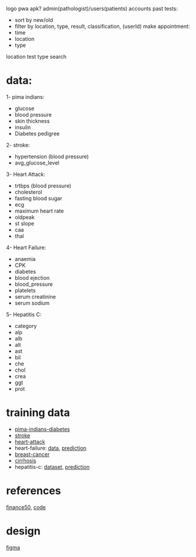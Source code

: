 logo pwa apk?
admin(pathologist)/users(patients) accounts
past tests:
- sort by new/old
- filter by location, type, result, classification, (userId)
make appointment:
- time
- location
- type

location
test type
search

# data:

1- pima indians:
- glucose
- blood pressure
- skin thickness
- insulin
- Diabetes pedigree

2- stroke:
- hypertension (blood pressure)
- avg_glucose_level

3- Heart Attack:
- trtbps (blood pressure)
- cholesterol
- fasting blood sugar
- ecg
- maximum heart rate
- oldpeak
- st slope
- caa
- thal

4- Heart Failure:
- anaemia
- CPK
- diabetes
- blood ejection
- blood_pressure
- platelets
- serum creatinine
- serum sodium

5- Hepatitis C:
- category
- alp
- alb
- alt
- ast
- bil
- che
- chol
- crea
- ggt
- prot


# training data
- [pima-indians-diabetes](https://www.kaggle.com/datasets/uciml/pima-indians-diabetes-database)
- [stroke](https://www.kaggle.com/datasets/fedesoriano/stroke-prediction-dataset)
- [heart-attack](https://www.kaggle.com/datasets/rashikrahmanpritom/heart-attack-analysis-prediction-dataset)
- heart-failure: [data](https://www.kaggle.com/datasets/andrewmvd/heart-failure-clinical-data), [prediction](https://www.kaggle.com/datasets/fedesoriano/heart-failure-prediction)
- [breast-cancer](https://www.kaggle.com/datasets/uciml/breast-cancer-wisconsin-data)
- [cirrhosis](https://www.kaggle.com/datasets/fedesoriano/cirrhosis-prediction-dataset)
- hepatitis-c: [dataset](https://www.kaggle.com/datasets/fedesoriano/hepatitis-c-dataset), [prediction](https://www.kaggle.com/code/mohamedzaghloula/hepatitis-c-prediction)


# references
[finance50](https://finance.cs50.net/login), [code](https://github.com/me50/3m4r5/tree/a678d83555d84159b7e4076db62e6bc5aa29d1ce)

# design
[figma](https://www.figma.com/design/1vKeJgb2M1RASbRvm1wc2R/medical-lab-system?node-id=0-1&t=XLlMMsovwxGaYCVu-1)
